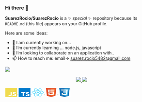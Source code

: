 ### Hi there 👋


**SuarezRocio/SuarezRocio** is a ✨ _special_ ✨ repository because its `README.md` (this file) appears on your GitHub profile.

Here are some ideas:

- 🔭 I am currently working on...
- 🌱 I’m currently learning ... node.js, javascript
- 👯 I’m looking to collaborate on an application with..
- 📫 How to reach me: email=> suarez.rocio5482@gmail.com 



<a href="https://www.linkedin.com/in/suarez-rocio/" target="_blank"><img src="https://img.shields.io/badge/-LinkedIn-%230077B5?style=for-the-badge&logo=linkedin&logoColor=white" target="_blank"></a> 
 

<div align="center">
  <a href="https://github.com/SuarezRocio">
  <img height="180em" src="https://github-readme-stats.vercel.app/api?username=SuarezRocio&show_icons=true&theme=aura&include_all_commits=true&count_private=true"/>
  <img height="180em" src="https://github-readme-stats.vercel.app/api/top-langs/?username=SuarezRocio&layout=compact&langs_count=7&theme=dark"/>
</div>


<div style="display: inline_block"><br>
  <img align="center" alt="SuarezRocio-Js" height="30" width="40" src="https://raw.githubusercontent.com/devicons/devicon/master/icons/javascript/javascript-plain.svg">
  <img align="center" alt="SuarezRocio-Ts" height="30" width="40" src="https://raw.githubusercontent.com/devicons/devicon/master/icons/typescript/typescript-plain.svg">
  <img align="center" alt="SuarezRocio-Ts"   -React" height="30" width="40" src="https://raw.githubusercontent.com/devicons/devicon/master/icons/react/react-original.svg">
  <img align="center" alt="SuarezRocio-HTML" height="30" width="40" src="https://raw.githubusercontent.com/devicons/devicon/master/icons/html5/html5-original.svg">
  <img align="center" alt="SuarezRocio-CSS" height="30" width="40" src="https://raw.githubusercontent.com/devicons/devicon/master/icons/css3/css3-original.svg">
 </div>
  

